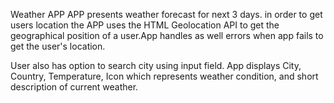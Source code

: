 Weather APP 
APP presents weather forecast for next 3 days.
in order to get users location the APP uses the HTML Geolocation API to get the geographical position of a user.App handles as well errors when app fails to get the user's location.


User also has option to search city using input field.
App displays City, Country, Temperature, Icon which represents weather condition, and short description of current weather.


